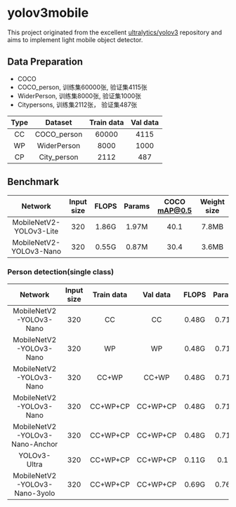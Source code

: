 # yolov3mobile

This project originated from the excellent [ultralytics/yolov3](https://github.com/ultralytics/yolov3) repository and aims to implement light mobile object detector.

## Data Preparation

- COCO
- COCO_person, 训练集60000张, 验证集4115张
- WiderPerson, 训练集8000张, 验证集1000张
- Citypersons, 训练集2112张， 验证集487张
  
| Type | Dataset | Train data | Val data |
|:---:|:---:|:---:|:---:|
| CC | COCO_person | 60000 | 4115 |
| WP | WiderPerson | 8000  | 1000 |
| CP | City_person | 2112 | 487 |

## Benchmark

| Network | Input size | FLOPS | Params | COCO mAP@0.5 | Weight size |
|:---:|:---:|:---:|:---:|:---:|:---:|
| MobileNetV2-YOLOv3-Lite | 320 | 1.86G | 1.97M | 40.1 | 7.8MB |
| MobileNetV2-YOLOv3-Nano | 320 | 0.55G | 0.87M | 30.4 | 3.6MB |

### Person detection(single class)

| Network | Input size | Train data | Val data | FLOPS | Params | mAP@0.5 | Weight size |
|:---:|:---:|:---:|:---:|:---:|:---:|:---:|:---:|
| MobileNetV2-YOLOv3-Nano | 320 | CC | CC | 0.48G | 0.71M | 55.9 | 2.9M |
| MobileNetV2-YOLOv3-Nano | 320 | WP | WP | 0.48G | 0.71M | 46.4 | 2.9M |
| MobileNetV2-YOLOv3-Nano | 320 | CC+WP | CC+WP | 0.48G | 0.71M | 53.4 | 2.9M |
| MobileNetV2-YOLOv3-Nano | 320 | CC+WP+CP | CC+WP+CP | 0.48G | 0.71M | 49.1 | 2.9M |
| MobileNetV2-YOLOv3-Nano-Anchor | 320 | CC+WP+CP | CC+WP+CP | 0.48G | 0.71M | 50.3 | 2.9M |
| YOLOv3-Ultra | 320 | CC+WP+CP | CC+WP+CP | 0.11G | 0.1M |  | 908K |
| MobileNetV2-YOLOv3-Nano-3yolo | 320 | CC+WP+CP | CC+WP+CP | 0.69G | 0.76M |  |  |
